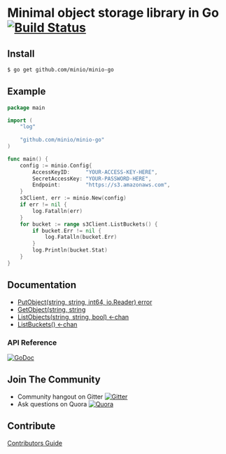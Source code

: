 # Minimal object storage library in Go [![Build Status](https://travis-ci.org/minio/minio-go.svg)](https://travis-ci.org/minio/minio-go)

## Install

```sh
$ go get github.com/minio/minio-go
```
## Example

```go
package main

import (
	"log"
	
	"github.com/minio/minio-go"
)

func main() {
	config := minio.Config{
		AccessKeyID:     "YOUR-ACCESS-KEY-HERE",
		SecretAccessKey: "YOUR-PASSWORD-HERE",
		Endpoint:        "https://s3.amazonaws.com",
	}
	s3Client, err := minio.New(config)
	if err != nil {
	    log.Fatalln(err)
	}
	for bucket := range s3Client.ListBuckets() {
		if bucket.Err != nil {
			log.Fatalln(bucket.Err)
		}
		log.Println(bucket.Stat)
	}
}
```

## Documentation

* [PutObject(string, string, int64, io.Reader) error](examples/s3/putobject.go)
* [GetObject(string, string](examples/s3/getobject.go)
* [ListObjects(string, string, bool) <-chan](examples/s3/listobjects.go)
* [ListBuckets() <-chan](examples/s3/listbuckets.go)

### API Reference

[![GoDoc](http://img.shields.io/badge/go-documentation-blue.svg?style=flat-square)](http://godoc.org/github.com/minio/minio-go)

## Join The Community
* Community hangout on Gitter    [![Gitter](https://badges.gitter.im/Join%20Chat.svg)](https://gitter.im/minio/minio?utm_source=badge&utm_medium=badge&utm_campaign=pr-badge&utm_content=badge)
* Ask questions on Quora  [![Quora](http://upload.wikimedia.org/wikipedia/commons/thumb/5/57/Quora_logo.svg/55px-Quora_logo.svg.png)](http://www.quora.com/Minio)

## Contribute

[Contributors Guide](./CONTRIBUTING.md)
